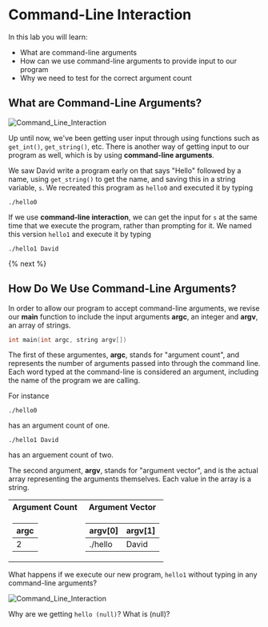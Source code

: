 # Command-Line Interaction

In this lab you will learn:

- What are command-line arguments
- How can we use command-line arguments to provide input to our program
- Why we need to test for the correct argument count

## What are Command-Line Arguments?

![Command_Line_Interaction](http://labs.cs50nestm.net/command_line_interaction.gif)

Up until now, we've been getting user input through using functions such as `get_int()`, `get_string()`, etc. There is another way of getting input to our program as well, which is by using **command-line arguments**.

We saw David write a program early on that says "Hello" followed by a name, using `get_string()` to get the name, and saving this in a string variable, `s`. We recreated this program as `hello0` and executed it by typing

```
./hello0
```

If we use **command-line interaction**, we can get the input for `s` at the same time that we execute the program, rather than prompting for it. We named this version `hello1` and execute it by typing

```
./hello1 David
```

{% next %}

## How Do We Use Command-Line Arguments?

In order to allow our program to accept command-line arguments, we revise our **main** function to include the input arguments **argc**, an integer and **argv**, an array of strings.

```c
int main(int argc, string argv[])
```

The first of these argumentes, **argc**, stands for "argument count", and represents the number of arguments passed into through the command line. Each word typed at the command-line is considered an argument, including the name of the program we are calling.

For instance

```
./hello0
```

has an argument count of one.

```
./hello1 David
```

has an arguement count of two.

The second argument, **argv**, stands for "argument vector", and is the actual array representing the arguments themselves. Each value in the array is a string.


<table style="text-align: center">
<tr><th>Argument Count</th><th>Argument Vector</th></tr>
<tr><td>

|argc| 
|--|
|2|

</td><td>

|argv[0]|argv[1]|
|--|--|
|./hello|David|

</td></tr> </table>

What happens if we execute our new program, `hello1` without typing in any command-line arguments?

![Command_Line_Interaction](http://labs.cs50nestm.net/hello_null.gif)

Why are we getting `hello (null)`? What is (null)?

